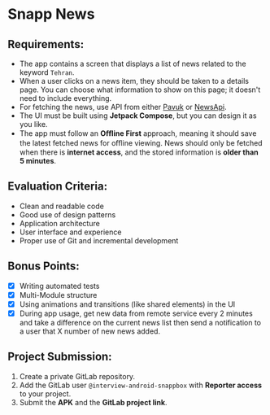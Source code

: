 # Snapp News

## Requirements:
- The app contains a screen that displays a list of news related to the keyword `Tehran`.
- When a user clicks on a news item, they should be taken to a details page. You can choose what information to show on this page; it doesn't need to include everything.
- For fetching the news, use API from either [Pavuk](https://pavuk.ai/) or [NewsApi](https://newsapi.org/).
- The UI must be built using **Jetpack Compose**, but you can design it as you like.
- The app must follow an **Oﬄine First** approach, meaning it should save the latest fetched news for oﬄine viewing. News should only be fetched when there is **internet access**, and the stored information is **older than 5 minutes**.

## Evaluation Criteria:
- Clean and readable code
- Good use of design patterns
- Application architecture
- User interface and experience
- Proper use of Git and incremental development

## Bonus Points:
- [x] Writing automated tests
- [x] Multi-Module structure
- [x] Using animations and transitions (like shared elements) in the UI
- [x] During app usage, get new data from remote service every 2 minutes and take a difference on the current news list then send a notification to a user that X number of new news added.

## Project Submission:
1. Create a private GitLab repository.
2. Add the GitLab user `@interview-android-snappbox` with **Reporter access** to your project.
3. Submit the **APK** and the **GitLab project link**.
